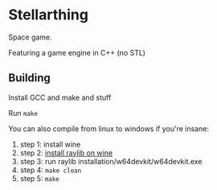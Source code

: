 # Stellarthing

Space game.

Featuring a game engine in C++ (no STL)

## Building

Install GCC and make and stuff

Run `make`

You can also compile from linux to windows if you're insane:

1. step 1: install wine
2. step 2: [install raylib on wine](https://raysan5.itch.io/raylib/purchase)
3. step 3: run raylib installation/w64devkit/w64devkit.exe
4. step 4: `make clean`
5. step 5: `make`